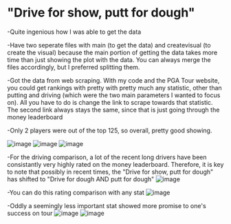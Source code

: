 # "Drive for show, putt for dough"

-Quite ingenious how I was able to get the data

-Have two seperate files with main (to get the data) and createvisual (to create the visual) because the main portion of getting the data takes more time than just showing the plot with the data. You can always merge the files accordingly, but I preferred splitting them.

-Got the data from web scraping. With my code and the PGA Tour website, you could get rankings with pretty with pretty much any statistic, other than putting and driving (which were the two main parameters I wanted to focus on). All you have to do is change the link to scrape towards that statistic. The second link always stays the same, since that is just going through the money leaderboard 

-Only 2 players were out of the top 125, so overall, pretty good showing. 

![image](https://user-images.githubusercontent.com/62976976/81375636-cdd5a600-90b6-11ea-9604-b65f1eaa0799.png)
![image](https://user-images.githubusercontent.com/62976976/81375662-da59fe80-90b6-11ea-977a-68f303c7267d.png)
![image](https://user-images.githubusercontent.com/62976976/81374062-2c008a00-90b3-11ea-8057-50e1b05461f8.png)

-For the driving comparison, a lot of the recent long drivers have been consistantly very highly rated on the money leaderboard. Therefore, it is key to note that possibly in recent times, the "Drive for show, putt for dough" has shifted to "Drive for dough AND putt for dough"
![image](https://user-images.githubusercontent.com/62976976/81458365-dd083280-914e-11ea-89fc-e4deafb44c4d.png)

-You can do this rating comparison with any stat
![image](https://user-images.githubusercontent.com/62976976/81459126-1e9adc80-9153-11ea-82fb-cdba7eceadb4.png)

-Oddly a seemingly less important stat showed more promise to one's success on tour
![image](https://user-images.githubusercontent.com/62976976/81459344-4b9bbf00-9154-11ea-86b8-1f0fce2b0cb8.png)
![image](https://user-images.githubusercontent.com/62976976/81459358-5bb39e80-9154-11ea-9e56-ba235337fcd3.png)

